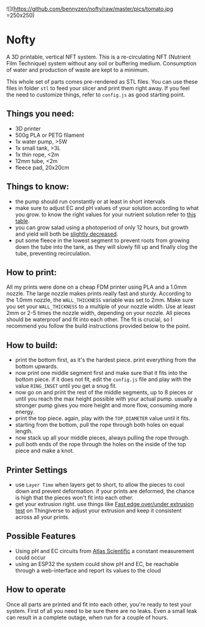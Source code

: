 ![](https://github.com/bennyzen/nofty/raw/master/pics/tomato.jpg =250x250)

# Nofty
A 3D printable, vertical NFT system. This is a re-circulating NFT (Nutrient Film Technique) system without any soil or buffering medium. Consumption of water and production of waste are kept to a minimum.

This whole set of parts comes pre-rendered as STL files. You can use these files in folder `stl` to feed your slicer and print them right away. If you feel the need to customize things, refer to `config.js` as good starting point.

## Things you need:
- 3D printer
- 500g PLA or PETG filament
- 1x water pump, >5W
- 1x small tank, >3L
- 1x thin rope, <2m
- 12mm tube, <2m
- fleece pad, 20x20cm

## Things to know:
- the pump should run constantly or at least in short intervals
- make sure to adjust EC and pH values of your solution according to what you grow. to know the right values for your nutrient solution refer to [this table](http://www.homehydrosystems.com/ph_tds_ppm/ph_vegetables_page.html).
- you can grow salad using a photoperiod of only 12 hours, but growth and yield
  will both be [slightly decreased](https://gpnmag.com/news/use-a-high-yield-photoperiod-to-increase-lettuce-production-by-40-percent/). 
- put some fleece in the lowest segment to prevent roots from growing down the tube into the tank, as they will slowly fill up and finally clog the tube, preventing recirculation.

## How to print:
All my prints were done on a cheap FDM printer using PLA and a 1.0mm nozzle. The large nozzle makes prints really fast and sturdy. According to the 1.0mm nozzle, the `WALL_THICKNESS` variable was set to 2mm. Make sure you set your `WALL_THICKNESS` to a multiple of your nozzle width. Use at least 2mm or 2-5 times the nozzle width, depending on your nozzle. All pieces should be waterproof and fit into each other. The fit is crucial, so I recommend you follow the build instructions provided below to the point.


## How to build:
- print the bottom first, as it's the hardest piece. print everything from the bottom upwards.
- now print one middle segment first and make sure that it fits into the bottom piece. if it does not fit, edit the `config.js` file and play with the value `RING_INSET` until you get a snug fit.
- now go on and print the rest of the middle segments, up to 8 pieces or until you reach the max height possible with your actual pump. usually a stronger pump gives you more height and more flow, consuming more energy. 
- print the top piece. again, play with the `TOP_DIAMETER` value until it fits.
- starting from the bottom, pull the rope through both holes on equal length.
- now stack up all your middle pieces, always pulling the rope through.
- pull both ends of the rope through the holes on the inside of the top piece and make a knot.

## Printer Settings
- use `Layer Time` when layers get to short, to allow the pieces to cool down
  and prevent deformation. if your prints are deformed, the chance is high that
  the pieces won't fit into each other.
- get your extrusion right. use things like [Fast edge over/under extrusion test](https://www.thingiverse.com/thing:1622868)
  on Thingiverse to adjust your extrusion and keep it consistent across all
  your prints.

## Possible Features
- Using pH and EC circuits from [Atlas Scientific](https://www.atlas-scientific.com/product_pages/circuits/ezo_ph.html) a constant measurement could occur
- using an ESP32 the system could show pH and EC, be reachable through a web-interface 
  and report its values to the cloud

## How to operate
Once all parts are printed and fit into each other, you're ready to test your system. First of all you need to be sure there are no leaks. Even a small leak can result in a complete outage, when run for a couple of hours.
